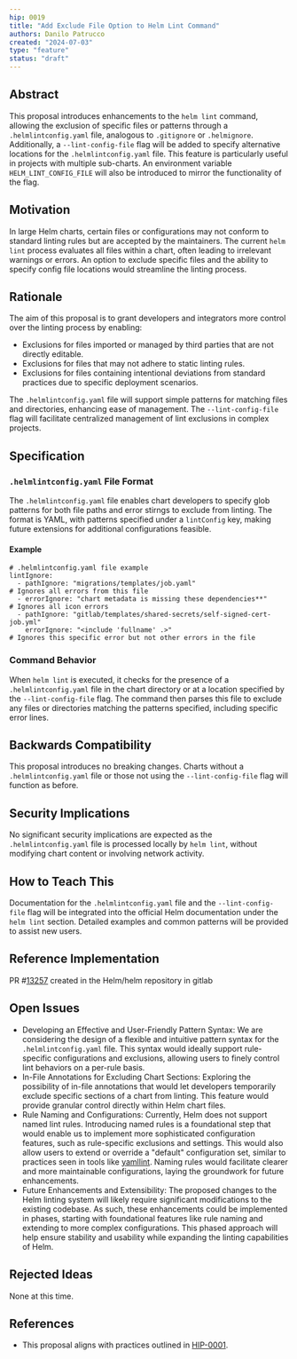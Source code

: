 ```yaml
--- 
hip: 0019
title: "Add Exclude File Option to Helm Lint Command"
authors: Danilo Patrucco
created: "2024-07-03"
type: "feature"
status: "draft"
---
```


## Abstract
This proposal introduces enhancements to the `helm lint` command, allowing the exclusion of specific files or patterns through a `.helmlintconfig.yaml` file, analogous to `.gitignore` or `.helmignore`. Additionally, a `--lint-config-file` flag will be added to specify alternative locations for the `.helmlintconfig.yaml` file. This feature is particularly useful in projects with multiple sub-charts. An environment variable `HELM_LINT_CONFIG_FILE` will also be introduced to mirror the functionality of the flag.

## Motivation
In large Helm charts, certain files or configurations may not conform to standard linting rules but are accepted by the maintainers. The current `helm lint` process evaluates all files within a chart, often leading to irrelevant warnings or errors. An option to exclude specific files and the ability to specify config file locations would streamline the linting process.

## Rationale
The aim of this proposal is to grant developers and integrators more control over the linting process by enabling:
- Exclusions for files imported or managed by third parties that are not directly editable.
- Exclusions for files that may not adhere to static linting rules.
- Exclusions for files containing intentional deviations from standard practices due to specific deployment scenarios.

The `.helmlintconfig.yaml` file will support simple patterns for matching files and directories, enhancing ease of management. The `--lint-config-file` flag will facilitate centralized management of lint exclusions in complex projects.

## Specification
### `.helmlintconfig.yaml` File Format
The `.helmlintconfig.yaml` file enables chart developers to specify glob patterns for both file paths and error stirngs to exclude from linting. The format is YAML, with patterns specified under a `lintConfig` key, making future extensions for additional configurations feasible.

#### Example
```
# .helmlintconfig.yaml file example
lintIgnore:
  - pathIgnore: "migrations/templates/job.yaml"                                       # Ignores all errors from this file
  - errorIgnore: "chart metadata is missing these dependencies**"                     # Ignores all icon errors
  - pathIgnore: "gitlab/templates/shared-secrets/self-signed-cert-job.yml"
    errorIgnore: "<include 'fullname' .>"                                             # Ignores this specific error but not other errors in the file
```

### Command Behavior
When `helm lint` is executed, it checks for the presence of a `.helmlintconfig.yaml` file in the chart directory or at a location specified by the `--lint-config-file` flag. The command then parses this file to exclude any files or directories matching the patterns specified, including specific error lines.

## Backwards Compatibility
This proposal introduces no breaking changes. Charts without a `.helmlintconfig.yaml` file or those not using the `--lint-config-file` flag will function as before.

## Security Implications
No significant security implications are expected as the `.helmlintconfig.yaml` file is processed locally by `helm lint`, without modifying chart content or involving network activity.

## How to Teach This
Documentation for the `.helmlintconfig.yaml` file and the `--lint-config-file` flag will be integrated into the official Helm documentation under the `helm lint` section. Detailed examples and common patterns will be provided to assist new users.

## Reference Implementation
PR #[13257](https://github.com/helm/helm/pull/13257) created in the Helm/helm repository in gitlab 

## Open Issues
- Developing an Effective and User-Friendly Pattern Syntax: We are considering the design of a flexible and intuitive pattern syntax for the `.helmlintconfig.yaml` file. This syntax would ideally support rule-specific configurations and exclusions, allowing users to finely control lint behaviors on a per-rule basis.
- In-File Annotations for Excluding Chart Sections: Exploring the possibility of in-file annotations that would let developers temporarily exclude specific sections of a chart from linting. This feature would provide granular control directly within Helm chart files.
- Rule Naming and Configurations: Currently, Helm does not support named lint rules. Introducing named rules is a foundational step that would enable us to implement more sophisticated configuration features, such as rule-specific exclusions and settings. This would also allow users to extend or override a "default" configuration set, similar to practices seen in tools like [yamllint](https://yamllint.readthedocs.io/en/stable/configuration.html#extending-the-default-configuration). Naming rules would facilitate clearer and more maintainable configurations, laying the groundwork for future enhancements.
- Future Enhancements and Extensibility: The proposed changes to the Helm linting system will likely require significant modifications to the existing codebase. As such, these enhancements could be implemented in phases, starting with foundational features like rule naming and extending to more complex configurations. This phased approach will help ensure stability and usability while expanding the linting capabilities of Helm.

## Rejected Ideas
None at this time.

## References
- This proposal aligns with practices outlined in [HIP-0001](https://github.com/helm/community/blob/master/hips/hip-0001.md).
